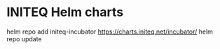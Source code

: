 # INITEQ Helm charts

helm repo add initeq-incubator https://charts.initeq.net/incubator/
helm repo update

